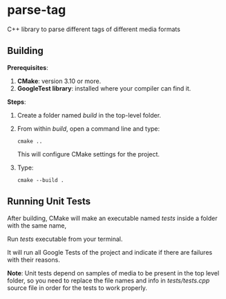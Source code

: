 # parse-tag
C++ library to parse different tags of different media formats

## Building
**Prerequisites**:
1. **CMake**: version 3.10 or more.
2. **GoogleTest library**: installed where your compiler can find it.

**Steps**:
1. Create a folder named *build* in the top-level folder.
2. From within *build*, open a command line and type: 

    ```cmake ..```

    This will configure CMake settings for the project.

3. Type: 

    ```cmake --build .```

## Running Unit Tests
After building, CMake will make an executable named *tests* inside a folder with the same name,

Run *tests* executable from your terminal.

It will run all Google Tests of the project and indicate if there are failures with their reasons.

**Note**: Unit tests depend on samples of media to be present in the top level folder,
so you need to replace the file names and info in *tests/tests.cpp* source file in order for the tests to work
properly.
